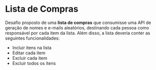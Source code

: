 # Lista de Compras
Desafio proposto de uma **lista de compras** que consumisse uma API de geração de nomes e e-mails aleatórios, destinando cada pessoa como responsável por cada item da lista. Além disso, a lista deveria conter as seguintes funcionalidades:
* Incluir itens na lista
* Editar cada item
* Excluir cada item
* Excluir todos os itens
